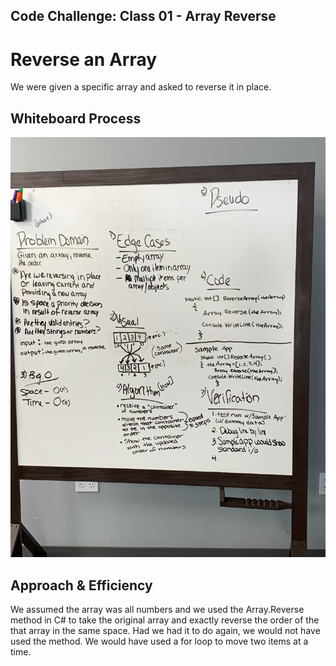 ## Code Challenge:  Class 01 - Array Reverse
# Reverse an Array
We were given a specific array and asked to reverse it in place.

## Whiteboard Process
![Array Reverse Whiteboard](ArrayReverseWhiteBoard.jpg)

## Approach & Efficiency
We assumed the array was all numbers and we used the Array.Reverse method in C# to take the original array and exactly reverse the order of the that array in the same space.  Had we had it to do again, we would not have used the method.  We would have used a for loop to move two items at a time.